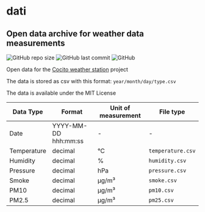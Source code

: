# dati

## Open data archive for weather data measurements

![GitHub repo size](https://img.shields.io/github/repo-size/StazioneMeteoCocito/dati)
![GitHub last commit](https://img.shields.io/github/last-commit/StazioneMeteoCocito/dati)
![GitHub](https://img.shields.io/github/license/StazioneMeteoCocito/dati)


Open data for the [Cocito weather station](https://github.com/MatMasIt/weatherStation) project

The data is stored as csv with this format: `year/month/day/type.csv`

The data is available under the MIT License

|Data Type|Format|Unit of measurement |File type|
|---|---|---|---|
|Date|YYYY-MM-DD hhh:mm:ss|-|-|All|
|Temperature|decimal|°C|`temperature.csv`|
|Humidity|decimal|%|`humidity.csv`|
|Pressure|decimal|hPa|`pressure.csv`|
|Smoke|decimal|µg/m³|`smoke.csv`|
|PM10|decimal|µg/m³|`pm10.csv`|
|PM2.5|decimal|µg/m³|`pm25.csv`|
